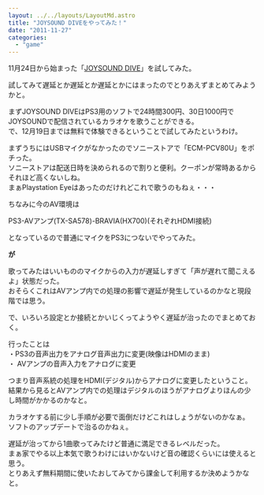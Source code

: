 ```yaml
---
layout: ../../layouts/LayoutMd.astro
title: "JOYSOUND DIVEをやってみた！"
date: "2011-11-27"
categories: 
  - "game"
---
```


11月24日から始まった「[JOYSOUND DIVE](http://joysound.com/ex/st/ps3/index.htm)」を試してみた。

試してみて遅延とか遅延とか遅延とかにはまったのでとりあえずまとめてみようかと。

まずJOYSOUND DIVEはPS3用のソフトで24時間300円、30日1000円でJOYSOUNDで配信されているカラオケを歌うことができる。  
で、12月19日までは無料で体験できるということで試してみたというわけ。

まずうちにはUSBマイクがなかったのでソニーストアで「ECM-PCV80U」をポチった。  
ソニーストアは配送日時を決められるので割りと便利。クーポンが常時あるからそれほど高くないしね。   
まぁPlaystation Eyeはあったのだけれどこれで歌うのもねぇ・・・

ちなみに今のAV環境は

PS3-AVアンプ(TX-SA578)-BRAVIA(HX700)(それぞれHDMI接続)

となっているので普通にマイクをPS3につないでやってみた。

**が**

歌ってみたはいいもののマイクからの入力が遅延しすぎて「声が遅れて聞こえるよ」状態だった。  
おそらくこれはAVアンプ内での処理の影響で遅延が発生しているのかなと現段階では思う。

で、いろいろ設定とか接続とかいじくってようやく遅延が治ったのでまとめておく。 

行ったことは  
・PS3の音声出力をアナログ音声出力に変更(映像はHDMIのまま)  
・ AVアンプの音声入力をアナログに変更

つまり音声系統の処理をHDMI(デジタル)からアナログに変更したということ。  
結果から見るとAVアンプ内での処理はデジタルのほうがアナログよりほんの少し時間がかかるのかなと。

カラオケする前に少し手順が必要で面倒だけどこれはしょうがないのかなぁ。  
ソフトのアップデートで治るのかねぇ。

遅延が治ってから1曲歌ってみたけど普通に満足できるレベルだった。  
まぁ家でやる以上本気で歌うわけにはいかないけど音の確認くらいには使えると思う。  
とりあえず無料期間に使いたおしてみてから課金して利用するか決めようかなと。
